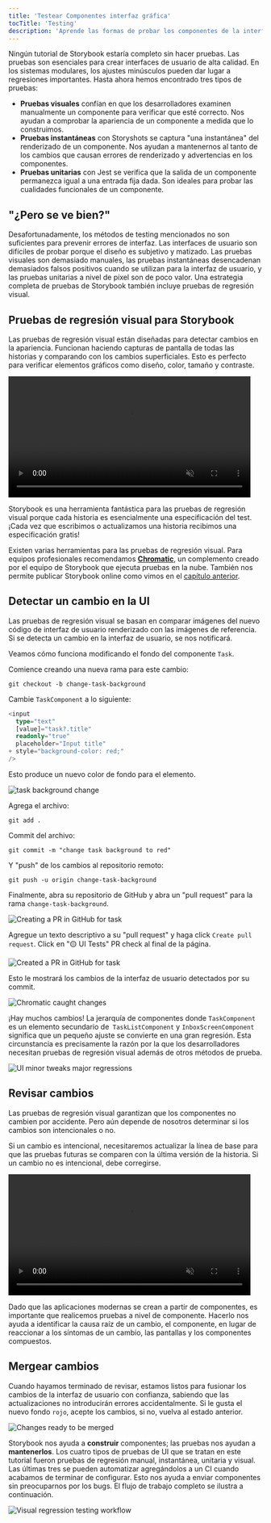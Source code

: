 ```yaml
---
title: 'Testear Componentes interfaz gráfica'
tocTitle: 'Testing'
description: 'Aprende las formas de probar los componentes de la interfaz gráfica'
---
```


Ningún tutorial de Storybook estaría completo sin hacer pruebas. Las pruebas son esenciales para crear interfaces de usuario de alta calidad. En los sistemas modulares, los ajustes minúsculos pueden dar lugar a regresiones importantes. Hasta ahora hemos encontrado tres tipos de pruebas:

- **Pruebas visuales** confían en que los desarrolladores examinen manualmente un componente para verificar que esté correcto. Nos ayudan a comprobar la apariencia de un componente a medida que lo construimos.
- **Pruebas instantáneas** con Storyshots se captura "una instantánea" del renderizado de un componente. Nos ayudan a mantenernos al tanto de los cambios que causan errores de renderizado y advertencias en los componentes.
- **Pruebas unitarias** con Jest se verifica que la salida de un componente permanezca igual a una entrada fija dada.
  Son ideales para probar las cualidades funcionales de un componente.

## "¿Pero se ve bien?"

Desafortunadamente, los métodos de testing mencionados no son suficientes para prevenir errores de interfaz. Las interfaces de usuario son difíciles de probar porque el diseño es subjetivo y matizado. Las pruebas visuales son demasiado manuales, las pruebas instantáneas desencadenan demasiados falsos positivos cuando se utilizan para la interfaz de usuario, y las pruebas unitarias a nivel de píxel son de poco valor. Una estrategia completa de pruebas de Storybook también incluye pruebas de regresión visual.

## Pruebas de regresión visual para Storybook

Las pruebas de regresión visual están diseñadas para detectar cambios en la apariencia. Funcionan haciendo capturas de pantalla de todas las historias y comparando con los cambios superficiales. Esto es perfecto para verificar elementos gráficos como diseño, color, tamaño y contraste.

<video autoPlay muted playsInline loop style="width:480px; margin: 0 auto;">
  <source
    src="/intro-to-storybook/visual-regression-testing.mp4"
    type="video/mp4"
  />
</video>

Storybook es una herramienta fantástica para las pruebas de regresión visual porque cada historia es esencialmente una especificación del test. ¡Cada vez que escribimos o actualizamos una historia recibimos una especificación gratis!

Existen varias herramientas para las pruebas de regresión visual. Para equipos profesionales recomendamos [**Chromatic**](https://www.chromatic.com/?utm_source=storybook_website&utm_medium=link&utm_campaign=storybook), un complemento creado por el equipo de Storybook que ejecuta pruebas en la nube. También nos permite publicar Storybook online como vimos en el [capítulo anterior](/intro-to-storybook/angular/es/deploy/).

## Detectar un cambio en la UI

Las pruebas de regresión visual se basan en comparar imágenes del nuevo código de interfaz de usuario renderizado con las imágenes de referencia. Si se detecta un cambio en la interfaz de usuario, se nos notificará.

Veamos cómo funciona modificando el fondo del componente `Task`.

Comience creando una nueva rama para este cambio:

```shell
git checkout -b change-task-background
```

Cambie `TaskComponent` a lo siguiente:

```diff:title=src/app/components/task.component.ts
<input
  type="text"
  [value]="task?.title"
  readonly="true"
  placeholder="Input title"
+ style="background-color: red;"
/>
```

Esto produce un nuevo color de fondo para el elemento.

![task background change](/intro-to-storybook/chromatic-task-change.png)

Agrega el archivo:

```shell
git add .
```

Commit del archivo:

```shell
git commit -m "change task background to red"
```

Y "push" de los cambios al repositorio remoto:

```shell
git push -u origin change-task-background
```

Finalmente, abra su repositorio de GitHub y abra un "pull request" para la rama `change-task-background`.

![Creating a PR in GitHub for task](/github/pull-request-background.png)

Agregue un texto descriptivo a su "pull request" y haga click `Create pull request`. Click en "🟡 UI Tests" PR check al final de la página.

![Created a PR in GitHub for task](/github/pull-request-background-ok.png)

Esto le mostrará los cambios de la interfaz de usuario detectados por su commit.

![Chromatic caught changes](/intro-to-storybook/chromatic-catch-changes.png)

¡Hay muchos cambios! La jerarquía de componentes donde `TaskComponent` es un elemento secundario de` TaskListComponent` y `InboxScreenComponent` significa que un pequeño ajuste se convierte en una gran regresión. Esta circunstancia es precisamente la razón por la que los desarrolladores necesitan pruebas de regresión visual además de otros métodos de prueba.

![UI minor tweaks major regressions](/intro-to-storybook/minor-major-regressions.gif)

## Revisar cambios

Las pruebas de regresión visual garantizan que los componentes no cambien por accidente. Pero aún depende de nosotros determinar si los cambios son intencionales o no.

Si un cambio es intencional, necesitaremos actualizar la línea de base para que las pruebas futuras se comparen con la última versión de la historia. Si un cambio no es intencional, debe corregirse.

<video autoPlay muted playsInline loop style="width:480px; margin: 0 auto;">
  <source
    src="/intro-to-storybook/website-workflow-review-merge-optimized.mp4"
    type="video/mp4"
  />
</video>

Dado que las aplicaciones modernas se crean a partir de componentes, es importante que realicemos pruebas a nivel de componente. Hacerlo nos ayuda a identificar la causa raíz de un cambio, el componente, en lugar de reaccionar a los síntomas de un cambio, las pantallas y los componentes compuestos.

## Mergear cambios

Cuando hayamos terminado de revisar, estamos listos para fusionar los cambios de la interfaz de usuario con confianza, sabiendo que las actualizaciones no introducirán errores accidentalmente. Si le gusta el nuevo fondo `rojo`, acepte los cambios, si no, vuelva al estado anterior.

![Changes ready to be merged](/intro-to-storybook/chromatic-review-finished.png)

Storybook nos ayuda a **construir** componentes; las pruebas nos ayudan a **mantenerlos**. Los cuatro tipos de
pruebas de UI que se tratan en este tutorial fueron pruebas de regresión manual, instantánea, unitaria y visual. Las últimas tres se pueden automatizar agregándolos a un CI cuando acabamos de terminar de configurar. Esto nos ayuda a enviar componentes sin preocuparnos por los bugs. El flujo de trabajo completo se ilustra a continuación.

![Visual regression testing workflow](/intro-to-storybook/cdd-review-workflow.png)
